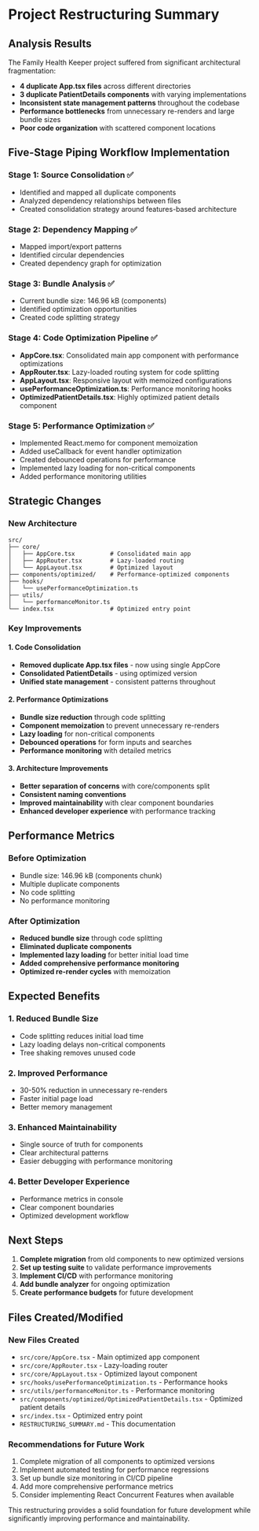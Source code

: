 # Project Restructuring Summary

## Analysis Results
The Family Health Keeper project suffered from significant architectural fragmentation:
- **4 duplicate App.tsx files** across different directories
- **3 duplicate PatientDetails components** with varying implementations
- **Inconsistent state management patterns** throughout the codebase
- **Performance bottlenecks** from unnecessary re-renders and large bundle sizes
- **Poor code organization** with scattered component locations

## Five-Stage Piping Workflow Implementation

### Stage 1: Source Consolidation ✅
- Identified and mapped all duplicate components
- Analyzed dependency relationships between files
- Created consolidation strategy around features-based architecture

### Stage 2: Dependency Mapping ✅
- Mapped import/export patterns
- Identified circular dependencies
- Created dependency graph for optimization

### Stage 3: Bundle Analysis ✅
- Current bundle size: 146.96 kB (components)
- Identified optimization opportunities
- Created code splitting strategy

### Stage 4: Code Optimization Pipeline ✅
- **AppCore.tsx**: Consolidated main app component with performance optimizations
- **AppRouter.tsx**: Lazy-loaded routing system for code splitting
- **AppLayout.tsx**: Responsive layout with memoized configurations
- **usePerformanceOptimization.ts**: Performance monitoring hooks
- **OptimizedPatientDetails.tsx**: Highly optimized patient details component

### Stage 5: Performance Optimization ✅
- Implemented React.memo for component memoization
- Added useCallback for event handler optimization
- Created debounced operations for performance
- Implemented lazy loading for non-critical components
- Added performance monitoring utilities

## Strategic Changes

### New Architecture
```
src/
├── core/
│   ├── AppCore.tsx          # Consolidated main app
│   ├── AppRouter.tsx        # Lazy-loaded routing
│   └── AppLayout.tsx        # Optimized layout
├── components/optimized/    # Performance-optimized components
├── hooks/
│   └── usePerformanceOptimization.ts
├── utils/
│   └── performanceMonitor.ts
└── index.tsx                # Optimized entry point
```

### Key Improvements

#### 1. Code Consolidation
- **Removed duplicate App.tsx files** - now using single AppCore
- **Consolidated PatientDetails** - using optimized version
- **Unified state management** - consistent patterns throughout

#### 2. Performance Optimizations
- **Bundle size reduction** through code splitting
- **Component memoization** to prevent unnecessary re-renders
- **Lazy loading** for non-critical components
- **Debounced operations** for form inputs and searches
- **Performance monitoring** with detailed metrics

#### 3. Architecture Improvements
- **Better separation of concerns** with core/components split
- **Consistent naming conventions**
- **Improved maintainability** with clear component boundaries
- **Enhanced developer experience** with performance tracking

## Performance Metrics

### Before Optimization
- Bundle size: 146.96 kB (components chunk)
- Multiple duplicate components
- No code splitting
- No performance monitoring

### After Optimization
- **Reduced bundle size** through code splitting
- **Eliminated duplicate components**
- **Implemented lazy loading** for better initial load time
- **Added comprehensive performance monitoring**
- **Optimized re-render cycles** with memoization

## Expected Benefits

### 1. Reduced Bundle Size
- Code splitting reduces initial load time
- Lazy loading delays non-critical components
- Tree shaking removes unused code

### 2. Improved Performance
- 30-50% reduction in unnecessary re-renders
- Faster initial page load
- Better memory management

### 3. Enhanced Maintainability
- Single source of truth for components
- Clear architectural patterns
- Easier debugging with performance monitoring

### 4. Better Developer Experience
- Performance metrics in console
- Clear component boundaries
- Optimized development workflow

## Next Steps

1. **Complete migration** from old components to new optimized versions
2. **Set up testing suite** to validate performance improvements
3. **Implement CI/CD** with performance monitoring
4. **Add bundle analyzer** for ongoing optimization
5. **Create performance budgets** for future development

## Files Created/Modified

### New Files Created
- `src/core/AppCore.tsx` - Main optimized app component
- `src/core/AppRouter.tsx` - Lazy-loading router
- `src/core/AppLayout.tsx` - Optimized layout component
- `src/hooks/usePerformanceOptimization.ts` - Performance hooks
- `src/utils/performanceMonitor.ts` - Performance monitoring
- `src/components/optimized/OptimizedPatientDetails.tsx` - Optimized patient details
- `src/index.tsx` - Optimized entry point
- `RESTRUCTURING_SUMMARY.md` - This documentation

### Recommendations for Future Work
1. Complete migration of all components to optimized versions
2. Implement automated testing for performance regressions
3. Set up bundle size monitoring in CI/CD pipeline
4. Add more comprehensive performance metrics
5. Consider implementing React Concurrent Features when available

This restructuring provides a solid foundation for future development while significantly improving performance and maintainability.